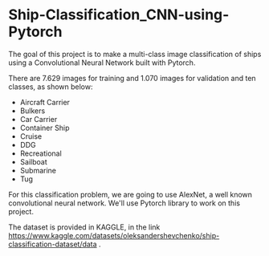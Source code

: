 # Ship-Classification_CNN-using-Pytorch
The goal of this project is to make a multi-class image classification of ships using a Convolutional Neural Network built with Pytorch.

There are 7.629 images for training and 1.070 images for validation and ten classes, as shown below:

- Aircraft Carrier
- Bulkers
- Car Carrier
- Container Ship
- Cruise
- DDG
- Recreational
- Sailboat
- Submarine
- Tug

For this classification problem, we are going to use AlexNet, a well known convolutional neural network. We'll use Pytorch library to work on this project. 

The dataset is provided in KAGGLE, in the link https://www.kaggle.com/datasets/oleksandershevchenko/ship-classification-dataset/data .
